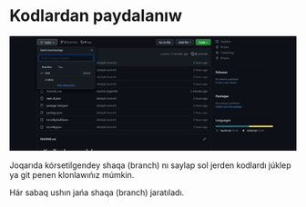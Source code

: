 # Kodlardan paydalanıw

![Paydalanıw mısalı](./mısal.png)

Joqarıda kórsetilgendey shaqa (branch) nı saylap sol jerden kodlardı júklep ya git penen klonlawıńız múmkin.

Hár sabaq ushın jańa shaqa (branch) jaratıladı.